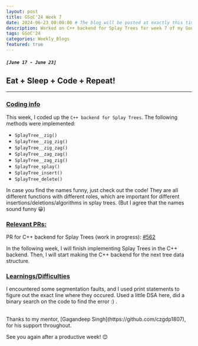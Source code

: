 ```yaml
---
layout: post
title: GSoC'24 Week 7
date: 2024-06-23 00:00:00 # The blog will be posted at exactly this time and date (based on the US time mostly)
description: Worked on C++ backend for Splay Trees for week 7 of my Google Summer of Code.
tags: GSoC'24
categories: Weekly_Blogs
featured: true
---
```


##### `[June 17 - June 23]`

## Eat + Sleep + Code + Repeat!

---
### <ins>Coding info</ins>

This week, I coded up the `C++ backend for Splay Trees`. The following methods were implemented:
- `SplayTree__zig()`
- `SplayTree__zig_zig()`
- `SplayTree__zig_zag()`
- `SplayTree__zag_zag()`
- `SplayTree__zag_zig()`
- `SplayTree_splay()`
- `SplayTree_insert()`
- `SplayTree_delete()`

In case you find the names funny, just check out the code! They are all different functions with different roles, which are important for different insertions/deletions/algorithms in splay trees. (But I agree that the names sound funny 😀)

### <ins>Relevant PRs:</ins>

PR for C++ backend for Splay Trees (work in progress): [#562](https://github.com/codezonediitj/pydatastructs/pull/562)

In the following week, I will finish implementing Splay Trees in the C++ backend. Then, I will start making the C++ backend for the next tree data structure.

### <ins>Learnings/Difficulties</ins>

I encountered some segmentation faults, and I used print statements to figure out the exact line where they occured. Used a little DSA here, did a binary search on the code to find the error :) .

<br>
Thanks to my mentor, [Gagandeep Singh](https://github.com/czgdp1807), for his support throughout.

See you again after a productive week! 😊